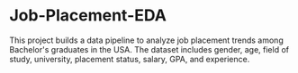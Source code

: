 # Job-Placement-EDA
This project builds a data pipeline to analyze job placement trends among Bachelor's graduates in the USA. The dataset includes gender, age, field of study, university, placement status, salary, GPA, and experience.
